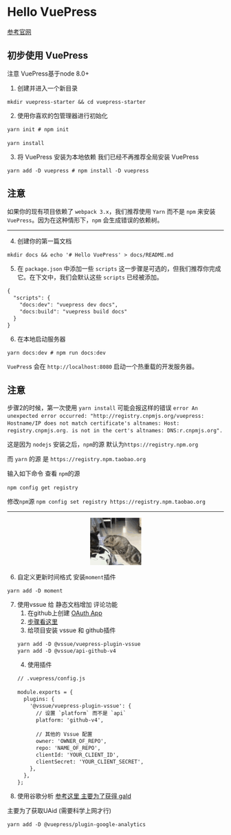 # Hello VuePress
[参考官网](https://www.vuepress.cn/)
## 初步使用 VuePress

注意 VuePress基于node 8.0+

1. 创建并进入一个新目录
```
mkdir vuepress-starter && cd vuepress-starter
```
2. 使用你喜欢的包管理器进行初始化
```
yarn init # npm init

yarn install
```
3. 将 VuePress 安装为本地依赖
我们已经不再推荐全局安装 VuePress
```
yarn add -D vuepress # npm install -D vuepress
```

**注意**
---

如果你的现有项目依赖了 `webpack 3.x`，我们推荐使用 `Yarn` 而不是 `npm` 来安装 `VuePress`。因为在这种情形下，`npm` 会生成错误的依赖树。

---

4. 创建你的第一篇文档
```
mkdir docs && echo '# Hello VuePress' > docs/README.md
```

5. 在 `package.json` 中添加一些 `scripts`
这一步骤是可选的，但我们推荐你完成它。在下文中，我们会默认这些  `scripts` 已经被添加。
```
{
  "scripts": {
    "docs:dev": "vuepress dev docs",
    "docs:build": "vuepress build docs"
  }
}
```
6. 在本地启动服务器
```
yarn docs:dev # npm run docs:dev
```
`VuePres`s 会在 `http://localhost:8080` 启动一个热重载的开发服务器。

**注意**
---

步骤2的时候，第一次使用 `yarn install` 可能会报这样的错误
`error An unexpected error occurred: "http://registry.cnpmjs.org/vuepress: Hostname/IP does not match certificate's altnames: Host: registry.cnpmjs.org. is not in the cert's altnames: DNS:r.cnpmjs.org".`

这是因为 `nodejs` 安装之后，`npm`的源 默认为`https://registry.npm.org`

而 `yarn` 的源 是 `https://registry.npm.taobao.org`

输入如下命令 查看 `npm`的源

`npm config get registry`

修改`npm`源
`npm config set registry https://registry.npm.taobao.org`

---

<div align="center">
 <img src="./../imgs/image.jpg" />
</div>

6. 自定义更新时间格式
安装`moment`插件
```
yarn add -D moment
```

7. 使用vssue 给 静态文档增加 评论功能
   1. 在github上创建 [OAuth App](https://github.com/settings/developers)
   2. [步骤看这里](https://vssue.js.org/zh/guide/github.html)
   3. 给项目安装 vssue 和 github插件
    ```
    yarn add -D @vssue/vuepress-plugin-vssue
    yarn add -D @vssue/api-github-v4
    ```
   4. 使用插件
   ```
   // .vuepress/config.js

   module.exports = {
     plugins: {
       '@vssue/vuepress-plugin-vssue': {
         // 设置 `platform` 而不是 `api`
         platform: 'github-v4',
 
         // 其他的 Vssue 配置
         owner: 'OWNER_OF_REPO',
         repo: 'NAME_OF_REPO',
         clientId: 'YOUR_CLIENT_ID',
         clientSecret: 'YOUR_CLIENT_SECRET',
       },
     },
   };
   ```
8. 使用谷歌分析
  [参考这里 主要为了获得 gaId](https://jingyan.baidu.com/article/359911f572d91957fe03062d.html)

  主要为了获取UAid  (需要科学上网才行)
  ```
  yarn add -D @vuepress/plugin-google-analytics
  ```


<Vssue :options="{ locale: 'zh' }"/>